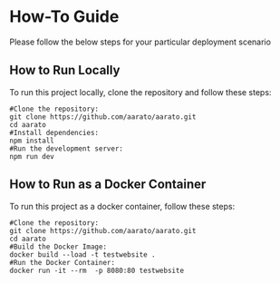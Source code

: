 # How-To Guide
Please follow the below steps for your particular deployment scenario
## How to Run Locally

To run this project locally, clone the repository and follow these steps:
```
#Clone the repository:
git clone https://github.com/aarato/aarato.git
cd aarato
#Install dependencies:
npm install
#Run the development server:
npm run dev
```

## How to Run as a Docker Container

To run this project as a docker container, follow these steps:
```
#Clone the repository:
git clone https://github.com/aarato/aarato.git
cd aarato
#Build the Docker Image:
docker build --load -t testwebsite .
#Run the Docker Container:
docker run -it --rm  -p 8080:80 testwebsite
```
